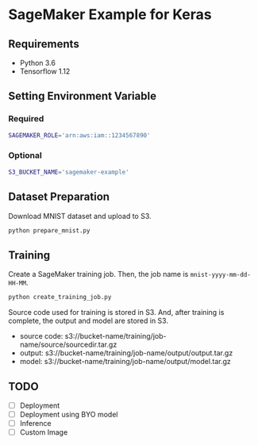 # SageMaker Example for Keras

## Requirements

- Python 3.6
- Tensorflow 1.12

## Setting Environment Variable

### Required

``` sh
SAGEMAKER_ROLE='arn:aws:iam::1234567890'
```

### Optional

``` sh
S3_BUCKET_NAME='sagemaker-example'
```

## Dataset Preparation

Download MNIST dataset and upload to S3.

``` sh
python prepare_mnist.py
```

## Training

Create a SageMaker training job.
Then, the job name is `mnist-yyyy-mm-dd-HH-MM`.

``` sh
python create_training_job.py
```

Source code used for training is stored in S3.
And, after training is complete, the output and model are stored in S3.

- source code: s3://bucket-name/training/job-name/source/sourcedir.tar.gz
- output: s3://bucket-name/training/job-name/output/output.tar.gz
- model: s3://bucket-name/training/job-name/output/model.tar.gz

## TODO

- [ ] Deployment
- [ ] Deployment using BYO model
- [ ] Inference
- [ ] Custom Image
